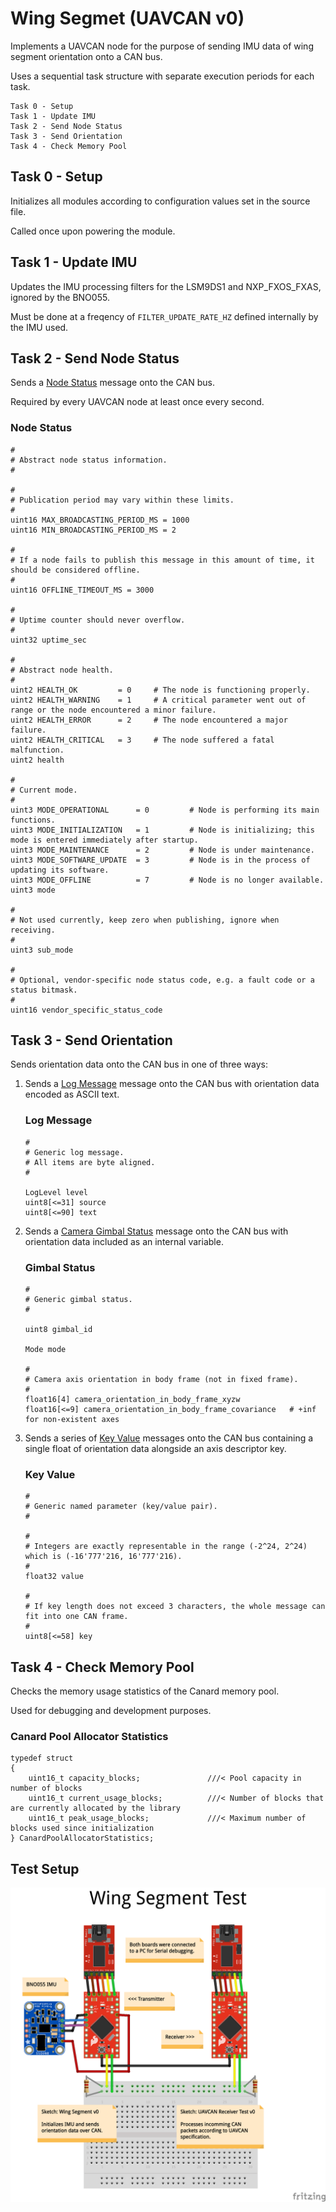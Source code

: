 # Wing Segmet (UAVCAN v0)

Implements a UAVCAN node for the purpose of sending IMU data of wing segment orientation onto a CAN bus.

Uses a sequential task structure with separate execution periods for each task.

    Task 0 - Setup
    Task 1 - Update IMU
    Task 2 - Send Node Status
    Task 3 - Send Orientation
    Task 4 - Check Memory Pool

## Task 0 - Setup

Initializes all modules according to configuration values set in the source file. 

Called once upon powering the module.

## Task 1 - Update IMU

Updates the IMU processing filters for the LSM9DS1 and NXP_FXOS_FXAS, ignored by the BNO055. 

Must be done at a freqency of `FILTER_UPDATE_RATE_HZ` defined internally by the IMU used.

## Task 2 - Send Node Status

Sends a [Node Status](https://legacy.uavcan.org/Specification/7._List_of_standard_data_types/) message onto the CAN bus. 

Required by every UAVCAN node at least once every second.

### Node Status

```
#
# Abstract node status information.
#

#
# Publication period may vary within these limits.
#
uint16 MAX_BROADCASTING_PERIOD_MS = 1000
uint16 MIN_BROADCASTING_PERIOD_MS = 2

#
# If a node fails to publish this message in this amount of time, it should be considered offline.
#
uint16 OFFLINE_TIMEOUT_MS = 3000

#
# Uptime counter should never overflow.
#
uint32 uptime_sec

#
# Abstract node health.
#
uint2 HEALTH_OK         = 0     # The node is functioning properly.
uint2 HEALTH_WARNING    = 1     # A critical parameter went out of range or the node encountered a minor failure.
uint2 HEALTH_ERROR      = 2     # The node encountered a major failure.
uint2 HEALTH_CRITICAL   = 3     # The node suffered a fatal malfunction.
uint2 health

#
# Current mode.
#
uint3 MODE_OPERATIONAL      = 0         # Node is performing its main functions.
uint3 MODE_INITIALIZATION   = 1         # Node is initializing; this mode is entered immediately after startup.
uint3 MODE_MAINTENANCE      = 2         # Node is under maintenance.
uint3 MODE_SOFTWARE_UPDATE  = 3         # Node is in the process of updating its software.
uint3 MODE_OFFLINE          = 7         # Node is no longer available.
uint3 mode

#
# Not used currently, keep zero when publishing, ignore when receiving.
#
uint3 sub_mode

#
# Optional, vendor-specific node status code, e.g. a fault code or a status bitmask.
#
uint16 vendor_specific_status_code
```

## Task 3 - Send Orientation

Sends orientation data onto the CAN bus in one of three ways:

1. Sends a [Log Message](https://legacy.uavcan.org/Specification/7._List_of_standard_data_types/) message onto the CAN bus with orientation data encoded as ASCII text.

    ### Log Message
    
    ```
    #
    # Generic log message.
    # All items are byte aligned.
    #

    LogLevel level
    uint8[<=31] source
    uint8[<=90] text
    ```

2. Sends a [Camera Gimbal Status](https://legacy.uavcan.org/Specification/7._List_of_standard_data_types/) message onto the CAN bus with orientation data included as an internal variable.

    ### Gimbal Status

    ```
    #
    # Generic gimbal status.
    #

    uint8 gimbal_id

    Mode mode

    #
    # Camera axis orientation in body frame (not in fixed frame).
    #
    float16[4] camera_orientation_in_body_frame_xyzw
    float16[<=9] camera_orientation_in_body_frame_covariance   # +inf for non-existent axes
    ```
3. Sends a series of [Key Value](https://legacy.uavcan.org/Specification/7._List_of_standard_data_types/) messages onto the CAN bus containing a single float of orientation data alongside an axis descriptor key.

    ### Key Value
    
    ```
    #
    # Generic named parameter (key/value pair).
    #

    #
    # Integers are exactly representable in the range (-2^24, 2^24) which is (-16'777'216, 16'777'216).
    #
    float32 value

    #
    # If key length does not exceed 3 characters, the whole message can fit into one CAN frame.
    #
    uint8[<=58] key
    ```

## Task 4 - Check Memory Pool

Checks the memory usage statistics of the Canard memory pool. 

Used for debugging and development purposes.

### Canard Pool Allocator Statistics
```
typedef struct
{
    uint16_t capacity_blocks;               ///< Pool capacity in number of blocks
    uint16_t current_usage_blocks;          ///< Number of blocks that are currently allocated by the library
    uint16_t peak_usage_blocks;             ///< Maximum number of blocks used since initialization
} CanardPoolAllocatorStatistics;
```

## Test Setup

![Image](Wing-Segment-v0-Test.png)
